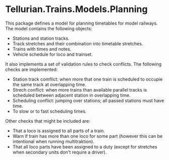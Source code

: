 # Tellurian.Trains.Models.Planning
This package defines a model for planning timetables for model railways. The model contains the following objects:
* Stations and station tracks.
* Track stretches and their combination into timetable stretches.
* Trains with times and notes.
* Vehicle schedule for loco and trainset.

It also implements a set of validation rules to check conflicts.
The following checks are implemented:
* Station track comflict: when more that one train is scheduled to occupie the same track at overlapping time.
* Strech conflict: when more trains than available parallel tracks is scheduled between adjacent station in overlapping time.
* Scheduling conflict: jumping over stations; all passed stations must have time.
* To slow or to fast scheduling times.

Other checks that might be included are:
* That a loco is assigned to all parts of a train.
* Warn if train has more than one loco for some part (however this can be intentional when running multitraktion).
* That all loco parts have been assigned to a duty (except for stretches when secondary units don't require a driver).
